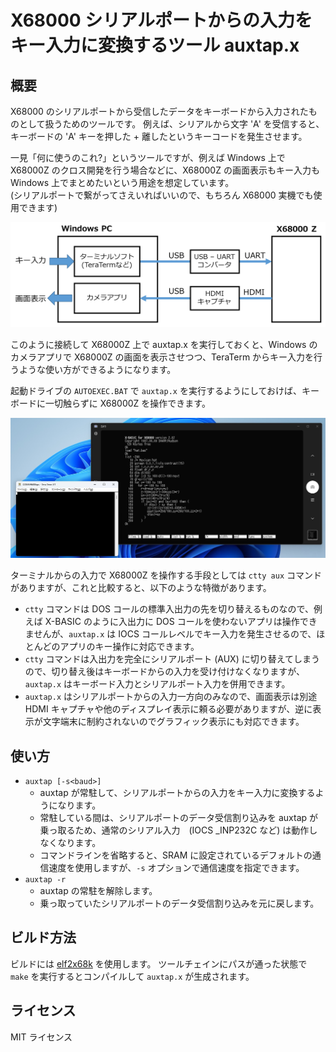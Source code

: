 X68000 シリアルポートからの入力をキー入力に変換するツール auxtap.x
==================================================================

## 概要

X68000 のシリアルポートから受信したデータをキーボードから入力されたものとして扱うためのツールです。
例えば、シリアルから文字 'A' を受信すると、キーボードの 'A' キーを押した + 離したというキーコードを発生させます。

一見「何に使うのこれ?」というツールですが、例えば Windows 上で X68000Z のクロス開発を行う場合などに、X68000Z の画面表示もキー入力も Windows 上でまとめたいという用途を想定しています。\
(シリアルポートで繋がってさえいればいいので、もちろん X68000 実機でも使用できます)

![img](image/auxtap.png)

このように接続して X68000Z 上で auxtap.x を実行しておくと、Windows のカメラアプリで X68000Z の画面を表示させつつ、TeraTerm からキー入力を行うような使い方ができるようになります。

起動ドライブの `AUTOEXEC.BAT` で `auxtap.x` を実行するようにしておけば、キーボードに一切触らずに X68000Z を操作できます。

![img](image/auxtap2.jpg)

ターミナルからの入力で X68000Z を操作する手段としては `ctty aux` コマンドがありますが、これと比較すると、以下のような特徴があります。

* `ctty` コマンドは DOS コールの標準入出力の先を切り替えるものなので、例えば X-BASIC のように入出力に DOS コールを使わないアプリは操作できませんが、`auxtap.x` は IOCS コールレベルでキー入力を発生させるので、ほとんどのアプリのキー操作に対応できます。
* `ctty` コマンドは入出力を完全にシリアルポート (AUX) に切り替えてしまうので、切り替え後はキーボードからの入力を受け付けなくなりますが、`auxtap.x` はキーボード入力とシリアルポート入力を併用できます。
* `auxtap.x` はシリアルポートからの入力一方向のみなので、画面表示は別途 HDMI キャプチャや他のディスプレイ表示に頼る必要がありますが、逆に表示が文字端末に制約されないのでグラフィック表示にも対応できます。

## 使い方

* `auxtap [-s<baud>]`
  * auxtap が常駐して、シリアルポートからの入力をキー入力に変換するようになります。
  * 常駐している間は、シリアルポートのデータ受信割り込みを auxtap が乗っ取るため、通常のシリアル入力　(IOCS _INP232C など) は動作しなくなります。
  * コマンドラインを省略すると、SRAM に設定されているデフォルトの通信速度を使用しますが、`-s` オプションで通信速度を指定できます。
* `auxtap -r`
  * auxtap の常駐を解除します。
  * 乗っ取っていたシリアルポートのデータ受信割り込みを元に戻します。

## ビルド方法

ビルドには [elf2x68k](https://github.com/yunkya2/elf2x68k) を使用します。
ツールチェインにパスが通った状態で `make` を実行するとコンパイルして `auxtap.x` が生成されます。

## ライセンス

MIT ライセンス
